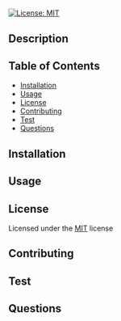 
# 
[![License: MIT](https://img.shields.io/badge/License-MIT-yellow.svg)](https://opensource.org/licenses/MIT)
## Description

## Table of Contents
- [Installation](#installation)
- [Usage](#usage)
- [License](#license)
- [Contributing](#contributing)
- [Test](#tests)
- [Questions](#questions)

## Installation

## Usage

## License
Licensed under the [MIT](https://choosealicense.com/licenses/mit/) license
## Contributing

## Test

## Questions

[](https://github.com/)